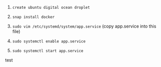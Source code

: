 1. `create ubuntu digital ocean droplet`

2. `snap install docker`

3. `sudo vim /etc/systemd/system/app.service` (copy app.service into this file)

4. `sudo systemctl enable app.service`

5. `sudo systemctl start app.service`


test